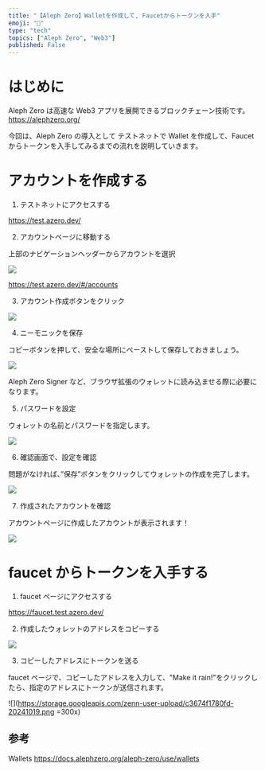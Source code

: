 ```yaml
---
title: "【Aleph Zero】Walletを作成して, Faucetからトークンを入手"
emoji: "🌱"
type: "tech"
topics: ["Aleph Zero", "Web3"]
published: False
---
```


# はじめに

Aleph Zero は高速な Web3 アプリを展開できるブロックチェーン技術です。
https://alephzero.org/

今回は、Aleph Zero の導入として テストネットで Wallet を作成して、Faucet からトークンを入手してみるまでの流れを説明していきます。

# アカウントを作成する

1. テストネットにアクセスする

https://test.azero.dev/

2. アカウントページに移動する

上部のナビゲーションヘッダーからアカウントを選択

![](https://storage.googleapis.com/zenn-user-upload/6b726db9f919-20241019.png)

https://test.azero.dev/#/accounts

3. アカウント作成ボタンをクリック

![](https://storage.googleapis.com/zenn-user-upload/2b4b5999662c-20241019.png)

4. ニーモニックを保存

コピーボタンを押して、安全な場所にペーストして保存しておきましょう。

![](https://storage.googleapis.com/zenn-user-upload/6182ae499547-20241019.png)

Aleph Zero Signer など、ブラウザ拡張のウォレットに読み込ませる際に必要になります。

5. パスワードを設定

ウォレットの名前とパスワードを指定します。

![](https://storage.googleapis.com/zenn-user-upload/ad5df03e4444-20241019.png)

6. 確認画面で、設定を確認

問題がなければ、”保存”ボタンをクリックしてウォレットの作成を完了します。

![](https://storage.googleapis.com/zenn-user-upload/cc6be42b57ab-20241019.png)

7. 作成されたアカウントを確認

アカウントページに作成したアカウントが表示されます！

![](https://storage.googleapis.com/zenn-user-upload/1aeb8a5be375-20241019.png)

# faucet からトークンを入手する

1. faucet ページにアクセスする

https://faucet.test.azero.dev/

2. 作成したウォレットのアドレスをコピーする

![](https://storage.googleapis.com/zenn-user-upload/3f5198215d64-20241019.png)

3. コピーしたアドレスにトークンを送る

faucet ページで、コピーしたアドレスを入力して、"Make it rain!"をクリックしたら、指定のアドレスにトークンが送信されます。

![](https://storage.googleapis.com/zenn-user-upload/c3674f1780fd-20241019.png =300x)

## 参考

Wallets
https://docs.alephzero.org/aleph-zero/use/wallets
